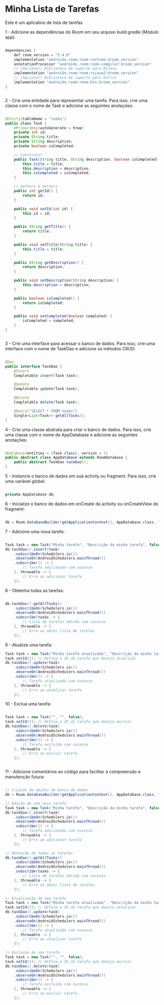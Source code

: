 
# Minha Lista de Tarefas

Este é um aplicativo de lista de tarefas




1 - Adicione as dependências do Room em seu arquivo build.gradle (Módulo app):

```Java

dependencies {
    def room_version = "2.4.0"
    implementation "androidx.room:room-runtime:$room_version"
    annotationProcessor "androidx.room:room-compiler:$room_version"
    // (Opcional) Biblioteca de suporte para RxJava
    implementation "androidx.room:room-rxjava2:$room_version"
    // (Opcional) Biblioteca de suporte para Kotlin
    implementation "androidx.room:room-ktx:$room_version"
}



```

2 - Crie uma entidade para representar uma tarefa. Para isso, crie uma classe com o nome de Task e adicione as seguintes anotações:

```Java

@Entity(tableName = "tasks")
public class Task {
    @PrimaryKey(autoGenerate = true)
    private int id;
    private String title;
    private String description;
    private boolean isCompleted;

    // Construtor
    public Task(String title, String description, boolean isCompleted) {
        this.title = title;
        this.description = description;
        this.isCompleted = isCompleted;
    }

    // Getters e Setters
    public int getId() {
        return id;
    }

    public void setId(int id) {
        this.id = id;
    }

    public String getTitle() {
        return title;
    }

    public void setTitle(String title) {
        this.title = title;
    }

    public String getDescription() {
        return description;
    }

    public void setDescription(String description) {
        this.description = description;
    }

    public boolean isCompleted() {
        return isCompleted;
    }

    public void setCompleted(boolean completed) {
        isCompleted = completed;
    }
}



```

3 - Crie uma interface para acessar o banco de dados. Para isso, crie uma interface com o nome de TaskDao e adicione os métodos CRUD:

```Java

@Dao
public interface TaskDao {
    @Insert
    Completable insert(Task task);

    @Update
    Completable update(Task task);

    @Delete
    Completable delete(Task task);

    @Query("SELECT * FROM tasks")
    Single<List<Task>> getAllTasks();
}


```

4 - Crie uma classe abstrata para criar o banco de dados. Para isso, crie uma classe com o nome de AppDatabase e adicione as seguintes anotações:


```Java 

@Database(entities = {Task.class}, version = 1)
public abstract class AppDatabase extends RoomDatabase {
    public abstract TaskDao taskDao();
}


```


5 - Instancie o banco de dados em sua activity ou fragment. Para isso, crie uma variável global:

```Java

private AppDatabase db;


```

6 - Inicialize o banco de dados em onCreate da activity ou onCreateView do fragment:

```Java

db = Room.databaseBuilder(getApplicationContext(), AppDatabase.class, "task-db").build();


```

7 - Adicione uma nova tarefa:

```Java

Task task = new Task("Minha tarefa", "Descrição da minha tarefa", false);
db.taskDao().insert(task)
    .subscribeOn(Schedulers.io())
    .observeOn(AndroidSchedulers.mainThread())
    .subscribe(() -> {
        // Tarefa adicionada com sucesso
    }, throwable -> {
        // Erro ao adicionar tarefa
    });


```

8 - Obtenha todas as tarefas:

```Java

db.taskDao().getAllTasks()
    .subscribeOn(Schedulers.io())
    .observeOn(AndroidSchedulers.mainThread())
    .subscribe(tasks -> {
        // Lista de tarefas obtida com sucesso
    }, throwable -> {
        // Erro ao obter lista de tarefas
    });


```

9 - Atualize uma tarefa:

```Java
Task task = new Task("Minha tarefa atualizada", "Descrição da minha tarefa atualizada", true);
task.setId(1); // Defina o ID da tarefa que deseja atualizar
db.taskDao().update(task)
    .subscribeOn(Schedulers.io())
    .observeOn(AndroidSchedulers.mainThread())
    .subscribe(() -> {
        // Tarefa atualizada com sucesso
    }, throwable -> {
        // Erro ao atualizar tarefa
    });


```

10 - Exclua uma tarefa:

```Java

Task task = new Task("", "", false);
task.setId(1); // Defina o ID da tarefa que deseja excluir
db.taskDao().delete(task)
    .subscribeOn(Schedulers.io())
    .observeOn(AndroidSchedulers.mainThread())
    .subscribe(() -> {
        // Tarefa excluída com sucesso
    }, throwable -> {
        // Erro ao excluir tarefa
    });



```
11 - Adicione comentários ao código para facilitar a compreensão e manutenção futura:

```Java

// Criação de objeto de banco de dados
db = Room.databaseBuilder(getApplicationContext(), AppDatabase.class, "task-db").build();

// Adição de uma nova tarefa
Task task = new Task("Minha tarefa", "Descrição da minha tarefa", false);
db.taskDao().insert(task)
    .subscribeOn(Schedulers.io())
    .observeOn(AndroidSchedulers.mainThread())
    .subscribe(() -> {
        // Tarefa adicionada com sucesso
    }, throwable -> {
        // Erro ao adicionar tarefa
    });

// Obtenção de todas as tarefas
db.taskDao().getAllTasks()
    .subscribeOn(Schedulers.io())
    .observeOn(AndroidSchedulers.mainThread())
    .subscribe(tasks -> {
        // Lista de tarefas obtida com sucesso
    }, throwable -> {
        // Erro ao obter lista de tarefas
    });

// Atualização de uma tarefa
Task task = new Task("Minha tarefa atualizada", "Descrição da minha tarefa atualizada", true);
task.setId(1); // Defina o ID da tarefa que deseja atualizar
db.taskDao().update(task)
    .subscribeOn(Schedulers.io())
    .observeOn(AndroidSchedulers.mainThread())
    .subscribe(() -> {
        // Tarefa atualizada com sucesso
    }, throwable -> {
        // Erro ao atualizar tarefa
    });

// Exclusão de uma tarefa
Task task = new Task("", "", false);
task.setId(1); // Defina o ID da tarefa que deseja excluir
db.taskDao().delete(task)
    .subscribeOn(Schedulers.io())
    .observeOn(AndroidSchedulers.mainThread())
    .subscribe(() -> {
        // Tarefa excluída com sucesso
    }, throwable -> {
        // Erro ao excluir tarefa
    });



```





































